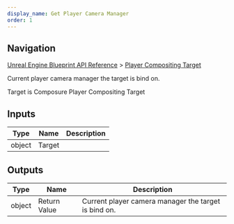 ```yaml
---
display_name: Get Player Camera Manager
order: 1
---
```

## Navigation

[Unreal Engine Blueprint API Reference](https://dev.epicgames.com/documentation/en-us/unreal-engine/BlueprintAPI) > [Player Compositing Target](https://dev.epicgames.com/documentation/en-us/unreal-engine/BlueprintAPI/PlayerCompositingTarget)

Current player camera manager the target is bind on.

Target is Composure Player Compositing Target

## Inputs

| Type | Name | Description |
| --- | --- | --- |
| object | Target |  |

## Outputs

| Type | Name | Description |
| --- | --- | --- |
| object | Return Value | Current player camera manager the target is bind on. |
